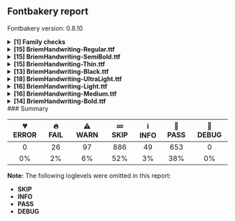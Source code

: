 ## Fontbakery report

Fontbakery version: 0.8.10

<details><summary><b>[1] Family checks</b></summary><div><details><summary>🔥 <b>FAIL:</b> Each font in a family must have the same set of vertical metrics values. (<a href="https://font-bakery.readthedocs.io/en/stable/fontbakery/profiles/universal.html#com.google.fonts/check/family/vertical_metrics">com.google.fonts/check/family/vertical_metrics</a>)</summary><div>


* 🔥 **FAIL** sTypoLineGap is not the same across the family:
Briem Handwriting Regular: 53
Briem Handwriting SemiBold: 29
Briem Handwriting Thin: 75
Briem Handwriting Black: 0
Briem Handwriting UltraLight: 69
Briem Handwriting Light: 63
Briem Handwriting Medium: 44
Briem Handwriting Bold: 14 [code: sTypoLineGap-mismatch]
</div></details><br></div></details><details><summary><b>[15] BriemHandwriting-Regular.ttf</b></summary><div><details><summary>🔥 <b>FAIL:</b> Check font follows the Google Fonts vertical metric schema (<a href="https://font-bakery.readthedocs.io/en/stable/fontbakery/profiles/googlefonts.html#com.google.fonts/check/vertical_metrics">com.google.fonts/check/vertical_metrics</a>)</summary><div>


* 🔥 **FAIL** OS/2.sTypoLineGap is "53" it should be 0 [code: bad-OS/2.sTypoLineGap]
* 🔥 **FAIL** The sum of hhea.ascender+abs(hhea.descender)+hhea.lineGap is 1000 when it should be at least 1200 [code: bad-hhea-range]
</div></details><details><summary>🔥 <b>FAIL:</b> Checking OS/2 Metrics match hhea Metrics. (<a href="https://font-bakery.readthedocs.io/en/stable/fontbakery/profiles/universal.html#com.google.fonts/check/os2_metrics_match_hhea">com.google.fonts/check/os2_metrics_match_hhea</a>)</summary><div>


* 🔥 **FAIL** OS/2 sTypoLineGap (53) and hhea lineGap (0) must be equal. [code: lineGap]
</div></details><details><summary>🔥 <b>FAIL:</b> Space and non-breaking space have the same width? (<a href="https://font-bakery.readthedocs.io/en/stable/fontbakery/profiles/universal.html#com.google.fonts/check/whitespace_widths">com.google.fonts/check/whitespace_widths</a>)</summary><div>


* 🔥 **FAIL** Space and non-breaking space have differing width: The space glyph named space is 275 font units wide, non-breaking space named (uni00A0) is 0 font units wide, and both should be positive and the same. GlyphsApp has "Sidebearing arithmetic" (https://glyphsapp.com/tutorials/spacing) which allows you to set the non-breaking space width to always equal the space width. [code: different-widths]
</div></details><details><summary>⚠ <b>WARN:</b> Checking OS/2 achVendID. (<a href="https://font-bakery.readthedocs.io/en/stable/fontbakery/profiles/googlefonts.html#com.google.fonts/check/vendor_id">com.google.fonts/check/vendor_id</a>)</summary><div>


* ⚠ **WARN** OS/2 VendorID value 'NONE' is not yet recognized. If you registered it recently, then it's safe to ignore this warning message. Otherwise, you should set it to your own unique 4 character code, and register it with Microsoft at https://www.microsoft.com/typography/links/vendorlist.aspx
 [code: unknown]
</div></details><details><summary>⚠ <b>WARN:</b> Are there caret positions declared for every ligature? (<a href="https://font-bakery.readthedocs.io/en/stable/fontbakery/profiles/googlefonts.html#com.google.fonts/check/ligature_carets">com.google.fonts/check/ligature_carets</a>)</summary><div>


* ⚠ **WARN** This font lacks caret position values for ligature glyphs on its GDEF table. [code: lacks-caret-pos]
</div></details><details><summary>⚠ <b>WARN:</b> Ensure fonts have ScriptLangTags declared on the 'meta' table. (<a href="https://font-bakery.readthedocs.io/en/stable/fontbakery/profiles/googlefonts.html#com.google.fonts/check/meta/script_lang_tags">com.google.fonts/check/meta/script_lang_tags</a>)</summary><div>


* ⚠ **WARN** This font file does not have a 'meta' table. [code: lacks-meta-table]
</div></details><details><summary>⚠ <b>WARN:</b> Font contains '.notdef' as its first glyph? (<a href="https://font-bakery.readthedocs.io/en/stable/fontbakery/profiles/universal.html#com.google.fonts/check/mandatory_glyphs">com.google.fonts/check/mandatory_glyphs</a>)</summary><div>


* ⚠ **WARN** Glyph '.notdef' should contain a drawing, but it is empty. [code: empty]
</div></details><details><summary>⚠ <b>WARN:</b> Check font contains no unreachable glyphs (<a href="https://font-bakery.readthedocs.io/en/stable/fontbakery/profiles/universal.html#com.google.fonts/check/unreachable_glyphs">com.google.fonts/check/unreachable_glyphs</a>)</summary><div>


* ⚠ **WARN** The following glyphs could not be reached by codepoint or substitution rules:

	- IJ_acutecomb

	- ibar 

	- And uni0328.alt
 [code: unreachable-glyphs]
</div></details><details><summary>⚠ <b>WARN:</b> Check if each glyph has the recommended amount of contours. (<a href="https://font-bakery.readthedocs.io/en/stable/fontbakery/profiles/universal.html#com.google.fonts/check/contour_count">com.google.fonts/check/contour_count</a>)</summary><div>


* ⚠ **WARN** This font has a 'Soft Hyphen' character (codepoint 0x00AD) which is supposed to be zero-width and invisible, and is used to mark a hyphenation possibility within a word in the absence of or overriding dictionary hyphenation. It is mostly an obsolete mechanism now, and the character is only included in fonts for legacy codepage coverage. [code: softhyphen]
* ⚠ **WARN** This check inspects the glyph outlines and detects the total number of contours in each of them. The expected values are infered from the typical ammounts of contours observed in a large collection of reference font families. The divergences listed below may simply indicate a significantly different design on some of your glyphs. On the other hand, some of these may flag actual bugs in the font such as glyphs mapped to an incorrect codepoint. Please consider reviewing the design and codepoint assignment of these to make sure they are correct.

The following glyphs do not have the recommended number of contours:

	- Glyph name: uni00AD	Contours detected: 1	Expected: 0

	- Glyph name: onehalf	Contours detected: 2	Expected: 3

	- Glyph name: dcroat	Contours detected: 3	Expected: 2

	- Glyph name: hbar	Contours detected: 2	Expected: 1

	- Glyph name: Uogonek	Contours detected: 2	Expected: 1

	- Glyph name: uogonek	Contours detected: 2	Expected: 1

	- Glyph name: uni0180	Contours detected: 3	Expected: 2

	- Glyph name: ohorn	Contours detected: 3	Expected: 2

	- Glyph name: Uhorn	Contours detected: 2	Expected: 1

	- Glyph name: uhorn	Contours detected: 2	Expected: 1 

	- And 80 more.

Use -F or --full-lists to disable shortening of long lists.
 [code: contour-count]
</div></details><details><summary>⚠ <b>WARN:</b> Ensure dotted circle glyph is present and can attach marks. (<a href="https://font-bakery.readthedocs.io/en/stable/fontbakery/profiles/universal.html#com.google.fonts/check/dotted_circle">com.google.fonts/check/dotted_circle</a>)</summary><div>


* ⚠ **WARN** No dotted circle glyph present [code: missing-dotted-circle]
</div></details><details><summary>⚠ <b>WARN:</b> Checking Vertical Metric Linegaps. (<a href="https://font-bakery.readthedocs.io/en/stable/fontbakery/profiles/hhea.html#com.google.fonts/check/linegaps">com.google.fonts/check/linegaps</a>)</summary><div>


* ⚠ **WARN** OS/2 sTypoLineGap is not equal to 0. [code: OS/2]
</div></details><details><summary>⚠ <b>WARN:</b> Does GPOS table have kerning information? This check skips monospaced fonts as defined by post.isFixedPitch value (<a href="https://font-bakery.readthedocs.io/en/stable/fontbakery/profiles/gpos.html#com.google.fonts/check/gpos_kerning_info">com.google.fonts/check/gpos_kerning_info</a>)</summary><div>


* ⚠ **WARN** GPOS table lacks kerning information. [code: lacks-kern-info]
</div></details><details><summary>⚠ <b>WARN:</b> Do any segments have colinear vectors? (<a href="https://font-bakery.readthedocs.io/en/stable/fontbakery/profiles/<Section: Outline Correctness Checks>.html#com.google.fonts/check/outline_colinear_vectors">com.google.fonts/check/outline_colinear_vectors</a>)</summary><div>


* ⚠ **WARN** The following glyphs have colinear vectors:

	* uni0283 (U+0283): L<<124.0,71.0>--<119.0,499.0>> -> L<<119.0,499.0>--<119.0,513.0>>

	* uni0283 (U+0283): L<<232.0,561.0>--<230.0,499.0>> -> L<<230.0,499.0>--<227.0,-1.0>>

	* uni0324 (U+0324): L<<200.0,-120.0>--<200.0,-126.0>> -> L<<200.0,-126.0>--<200.0,-131.0>>

	* uni0324 (U+0324): L<<204.0,-145.0>--<205.0,-147.0>> -> L<<205.0,-147.0>--<206.0,-149.0>>

	* uni0324 (U+0324): L<<216.0,-83.0>--<214.0,-85.0>> -> L<<214.0,-85.0>--<212.0,-87.0>>

	* uni0324 (U+0324): L<<218.0,-81.0>--<216.0,-83.0>> -> L<<216.0,-83.0>--<214.0,-85.0>>

	* uni0324 (U+0324): L<<219.0,-80.0>--<218.0,-81.0>> -> L<<218.0,-81.0>--<216.0,-83.0>>

	* uni0324 (U+0324): L<<221.0,-78.0>--<219.0,-80.0>> -> L<<219.0,-80.0>--<218.0,-81.0>>

	* uni0324 (U+0324): L<<223.0,-76.0>--<221.0,-78.0>> -> L<<221.0,-78.0>--<219.0,-80.0>>

	* uni0324 (U+0324): L<<227.0,-74.0>--<225.0,-75.0>> -> L<<225.0,-75.0>--<223.0,-76.0>> 

	* And 58 more.

Use -F or --full-lists to disable shortening of long lists. [code: found-colinear-vectors]
</div></details><details><summary>⚠ <b>WARN:</b> Do outlines contain any jaggy segments? (<a href="https://font-bakery.readthedocs.io/en/stable/fontbakery/profiles/<Section: Outline Correctness Checks>.html#com.google.fonts/check/outline_jaggy_segments">com.google.fonts/check/outline_jaggy_segments</a>)</summary><div>


* ⚠ **WARN** The following glyphs have jaggy segments:

	* m (U+006D): B<<200.0,217.0>-<198.0,188.0>-<197.0,180.0>>/B<<197.0,180.0>-<211.0,217.0>-<237.5,262.5>> = 13.600542516658704

	* n (U+006E): B<<198.0,217.0>-<196.0,188.0>-<195.0,180.0>>/B<<195.0,180.0>-<209.0,217.0>-<235.5,262.5>> = 13.600542516658704

	* nacute (U+0144): B<<198.0,217.0>-<196.0,188.0>-<195.0,180.0>>/B<<195.0,180.0>-<209.0,217.0>-<235.5,262.5>> = 13.600542516658704

	* ncaron (U+0148): B<<198.0,217.0>-<196.0,188.0>-<195.0,180.0>>/B<<195.0,180.0>-<209.0,217.0>-<235.5,262.5>> = 13.600542516658704

	* ntilde (U+00F1): B<<198.0,217.0>-<196.0,188.0>-<195.0,180.0>>/B<<195.0,180.0>-<209.0,217.0>-<235.5,262.5>> = 13.600542516658704

	* r (U+0072): B<<207.5,302.0>-<205.0,273.0>-<204.0,263.0>>/B<<204.0,263.0>-<235.0,356.0>-<268.0,414.0>> = 12.724355685422335

	* racute (U+0155): B<<207.5,302.0>-<205.0,273.0>-<204.0,263.0>>/B<<204.0,263.0>-<235.0,356.0>-<268.0,414.0>> = 12.724355685422335

	* rcaron (U+0159): B<<207.5,302.0>-<205.0,273.0>-<204.0,263.0>>/B<<204.0,263.0>-<235.0,356.0>-<268.0,414.0>> = 12.724355685422335

	* uni0146 (U+0146): B<<198.0,217.0>-<196.0,188.0>-<195.0,180.0>>/B<<195.0,180.0>-<209.0,217.0>-<235.5,262.5>> = 13.600542516658704

	* uni0157 (U+0157): B<<207.5,302.0>-<205.0,273.0>-<204.0,263.0>>/B<<204.0,263.0>-<235.0,356.0>-<268.0,414.0>> = 12.724355685422335 

	* And 16 more.

Use -F or --full-lists to disable shortening of long lists. [code: found-jaggy-segments]
</div></details><details><summary>⚠ <b>WARN:</b> Do outlines contain any semi-vertical or semi-horizontal lines? (<a href="https://font-bakery.readthedocs.io/en/stable/fontbakery/profiles/<Section: Outline Correctness Checks>.html#com.google.fonts/check/outline_semi_vertical">com.google.fonts/check/outline_semi_vertical</a>)</summary><div>


* ⚠ **WARN** The following glyphs have semi-vertical/semi-horizontal lines:

	* f (U+0066): L<<230.0,442.0>--<227.0,-1.0>>

	* germandbls (U+00DF): L<<197.0,549.0>--<194.0,0.0>>

	* uni0283 (U+0283): L<<230.0,499.0>--<227.0,-1.0>> 

	* And uni1E1F (U+1E1F): L<<230.0,442.0>--<227.0,-1.0>> [code: found-semi-vertical]
</div></details><br></div></details><details><summary><b>[15] BriemHandwriting-SemiBold.ttf</b></summary><div><details><summary>🔥 <b>FAIL:</b> Check font follows the Google Fonts vertical metric schema (<a href="https://font-bakery.readthedocs.io/en/stable/fontbakery/profiles/googlefonts.html#com.google.fonts/check/vertical_metrics">com.google.fonts/check/vertical_metrics</a>)</summary><div>


* 🔥 **FAIL** OS/2.sTypoLineGap is "29" it should be 0 [code: bad-OS/2.sTypoLineGap]
* 🔥 **FAIL** The sum of hhea.ascender+abs(hhea.descender)+hhea.lineGap is 1000 when it should be at least 1200 [code: bad-hhea-range]
</div></details><details><summary>🔥 <b>FAIL:</b> Checking OS/2 Metrics match hhea Metrics. (<a href="https://font-bakery.readthedocs.io/en/stable/fontbakery/profiles/universal.html#com.google.fonts/check/os2_metrics_match_hhea">com.google.fonts/check/os2_metrics_match_hhea</a>)</summary><div>


* 🔥 **FAIL** OS/2 sTypoLineGap (29) and hhea lineGap (0) must be equal. [code: lineGap]
</div></details><details><summary>🔥 <b>FAIL:</b> Space and non-breaking space have the same width? (<a href="https://font-bakery.readthedocs.io/en/stable/fontbakery/profiles/universal.html#com.google.fonts/check/whitespace_widths">com.google.fonts/check/whitespace_widths</a>)</summary><div>


* 🔥 **FAIL** Space and non-breaking space have differing width: The space glyph named space is 275 font units wide, non-breaking space named (uni00A0) is 0 font units wide, and both should be positive and the same. GlyphsApp has "Sidebearing arithmetic" (https://glyphsapp.com/tutorials/spacing) which allows you to set the non-breaking space width to always equal the space width. [code: different-widths]
</div></details><details><summary>⚠ <b>WARN:</b> Checking OS/2 achVendID. (<a href="https://font-bakery.readthedocs.io/en/stable/fontbakery/profiles/googlefonts.html#com.google.fonts/check/vendor_id">com.google.fonts/check/vendor_id</a>)</summary><div>


* ⚠ **WARN** OS/2 VendorID value 'NONE' is not yet recognized. If you registered it recently, then it's safe to ignore this warning message. Otherwise, you should set it to your own unique 4 character code, and register it with Microsoft at https://www.microsoft.com/typography/links/vendorlist.aspx
 [code: unknown]
</div></details><details><summary>⚠ <b>WARN:</b> Are there caret positions declared for every ligature? (<a href="https://font-bakery.readthedocs.io/en/stable/fontbakery/profiles/googlefonts.html#com.google.fonts/check/ligature_carets">com.google.fonts/check/ligature_carets</a>)</summary><div>


* ⚠ **WARN** This font lacks caret position values for ligature glyphs on its GDEF table. [code: lacks-caret-pos]
</div></details><details><summary>⚠ <b>WARN:</b> Combined length of family and style must not exceed 27 characters. (<a href="https://font-bakery.readthedocs.io/en/stable/fontbakery/profiles/googlefonts.html#com.google.fonts/check/name/family_and_style_max_length">com.google.fonts/check/name/family_and_style_max_length</a>)</summary><div>


* ⚠ **WARN** The combined length of family and style exceeds 27 chars in the following 'WINDOWS' entries:
 FONT_FAMILY_NAME = 'Briem Handwriting SemiBold' / SUBFAMILY_NAME = 'Regular'

Please take a look at the conversation at https://github.com/googlefonts/fontbakery/issues/2179 in order to understand the reasoning behind these name table records max-length criteria. [code: too-long]
</div></details><details><summary>⚠ <b>WARN:</b> Ensure fonts have ScriptLangTags declared on the 'meta' table. (<a href="https://font-bakery.readthedocs.io/en/stable/fontbakery/profiles/googlefonts.html#com.google.fonts/check/meta/script_lang_tags">com.google.fonts/check/meta/script_lang_tags</a>)</summary><div>


* ⚠ **WARN** This font file does not have a 'meta' table. [code: lacks-meta-table]
</div></details><details><summary>⚠ <b>WARN:</b> Font contains '.notdef' as its first glyph? (<a href="https://font-bakery.readthedocs.io/en/stable/fontbakery/profiles/universal.html#com.google.fonts/check/mandatory_glyphs">com.google.fonts/check/mandatory_glyphs</a>)</summary><div>


* ⚠ **WARN** Glyph '.notdef' should contain a drawing, but it is empty. [code: empty]
</div></details><details><summary>⚠ <b>WARN:</b> Check font contains no unreachable glyphs (<a href="https://font-bakery.readthedocs.io/en/stable/fontbakery/profiles/universal.html#com.google.fonts/check/unreachable_glyphs">com.google.fonts/check/unreachable_glyphs</a>)</summary><div>


* ⚠ **WARN** The following glyphs could not be reached by codepoint or substitution rules:

	- IJ_acutecomb

	- ibar 

	- And uni0328.alt
 [code: unreachable-glyphs]
</div></details><details><summary>⚠ <b>WARN:</b> Check if each glyph has the recommended amount of contours. (<a href="https://font-bakery.readthedocs.io/en/stable/fontbakery/profiles/universal.html#com.google.fonts/check/contour_count">com.google.fonts/check/contour_count</a>)</summary><div>


* ⚠ **WARN** This font has a 'Soft Hyphen' character (codepoint 0x00AD) which is supposed to be zero-width and invisible, and is used to mark a hyphenation possibility within a word in the absence of or overriding dictionary hyphenation. It is mostly an obsolete mechanism now, and the character is only included in fonts for legacy codepage coverage. [code: softhyphen]
* ⚠ **WARN** This check inspects the glyph outlines and detects the total number of contours in each of them. The expected values are infered from the typical ammounts of contours observed in a large collection of reference font families. The divergences listed below may simply indicate a significantly different design on some of your glyphs. On the other hand, some of these may flag actual bugs in the font such as glyphs mapped to an incorrect codepoint. Please consider reviewing the design and codepoint assignment of these to make sure they are correct.

The following glyphs do not have the recommended number of contours:

	- Glyph name: uni00AD	Contours detected: 1	Expected: 0

	- Glyph name: onehalf	Contours detected: 2	Expected: 3

	- Glyph name: dcroat	Contours detected: 3	Expected: 2

	- Glyph name: hbar	Contours detected: 2	Expected: 1

	- Glyph name: Uogonek	Contours detected: 2	Expected: 1

	- Glyph name: uogonek	Contours detected: 2	Expected: 1

	- Glyph name: uni0180	Contours detected: 3	Expected: 2

	- Glyph name: ohorn	Contours detected: 3	Expected: 2

	- Glyph name: Uhorn	Contours detected: 2	Expected: 1

	- Glyph name: uhorn	Contours detected: 2	Expected: 1 

	- And 78 more.

Use -F or --full-lists to disable shortening of long lists.
 [code: contour-count]
</div></details><details><summary>⚠ <b>WARN:</b> Ensure dotted circle glyph is present and can attach marks. (<a href="https://font-bakery.readthedocs.io/en/stable/fontbakery/profiles/universal.html#com.google.fonts/check/dotted_circle">com.google.fonts/check/dotted_circle</a>)</summary><div>


* ⚠ **WARN** No dotted circle glyph present [code: missing-dotted-circle]
</div></details><details><summary>⚠ <b>WARN:</b> Checking Vertical Metric Linegaps. (<a href="https://font-bakery.readthedocs.io/en/stable/fontbakery/profiles/hhea.html#com.google.fonts/check/linegaps">com.google.fonts/check/linegaps</a>)</summary><div>


* ⚠ **WARN** OS/2 sTypoLineGap is not equal to 0. [code: OS/2]
</div></details><details><summary>⚠ <b>WARN:</b> Does GPOS table have kerning information? This check skips monospaced fonts as defined by post.isFixedPitch value (<a href="https://font-bakery.readthedocs.io/en/stable/fontbakery/profiles/gpos.html#com.google.fonts/check/gpos_kerning_info">com.google.fonts/check/gpos_kerning_info</a>)</summary><div>


* ⚠ **WARN** GPOS table lacks kerning information. [code: lacks-kern-info]
</div></details><details><summary>⚠ <b>WARN:</b> Do any segments have colinear vectors? (<a href="https://font-bakery.readthedocs.io/en/stable/fontbakery/profiles/<Section: Outline Correctness Checks>.html#com.google.fonts/check/outline_colinear_vectors">com.google.fonts/check/outline_colinear_vectors</a>)</summary><div>


* ⚠ **WARN** The following glyphs have colinear vectors:

	* Z (U+005A): L<<166.0,336.0>--<180.0,336.0>> -> L<<180.0,336.0>--<180.0,336.0>>

	* Z (U+005A): L<<180.0,336.0>--<180.0,336.0>> -> L<<180.0,336.0>--<182.0,336.0>>

	* Zacute (U+0179): L<<166.0,336.0>--<180.0,336.0>> -> L<<180.0,336.0>--<180.0,336.0>>

	* Zacute (U+0179): L<<180.0,336.0>--<180.0,336.0>> -> L<<180.0,336.0>--<182.0,336.0>>

	* Zcaron (U+017D): L<<166.0,336.0>--<180.0,336.0>> -> L<<180.0,336.0>--<180.0,336.0>>

	* Zcaron (U+017D): L<<180.0,336.0>--<180.0,336.0>> -> L<<180.0,336.0>--<182.0,336.0>>

	* Zdotaccent (U+017B): L<<166.0,336.0>--<180.0,336.0>> -> L<<180.0,336.0>--<180.0,336.0>>

	* Zdotaccent (U+017B): L<<180.0,336.0>--<180.0,336.0>> -> L<<180.0,336.0>--<182.0,336.0>>

	* uni01C4 (U+01C4): L<<934.0,336.0>--<948.0,336.0>> -> L<<948.0,336.0>--<948.0,336.0>>

	* uni01C4 (U+01C4): L<<948.0,336.0>--<948.0,336.0>> -> L<<948.0,336.0>--<950.0,336.0>> 

	* And 76 more.

Use -F or --full-lists to disable shortening of long lists. [code: found-colinear-vectors]
</div></details><details><summary>⚠ <b>WARN:</b> Do outlines contain any jaggy segments? (<a href="https://font-bakery.readthedocs.io/en/stable/fontbakery/profiles/<Section: Outline Correctness Checks>.html#com.google.fonts/check/outline_jaggy_segments">com.google.fonts/check/outline_jaggy_segments</a>)</summary><div>


* ⚠ **WARN** The following glyphs have jaggy segments:

	* m (U+006D): B<<234.0,273.0>-<231.0,239.0>-<230.0,223.0>>/B<<230.0,223.0>-<238.0,252.0>-<260.5,291.0>> = 11.845826943741303

	* m (U+006D): B<<569.5,265.0>-<567.0,237.0>-<565.0,224.0>>/B<<565.0,224.0>-<574.0,253.0>-<596.5,291.5>> = 8.49529713638477

	* n (U+006E): B<<233.0,273.0>-<230.0,239.0>-<229.0,223.0>>/B<<229.0,223.0>-<237.0,252.0>-<259.5,291.0>> = 11.845826943741303

	* nacute (U+0144): B<<233.0,273.0>-<230.0,239.0>-<229.0,223.0>>/B<<229.0,223.0>-<237.0,252.0>-<259.5,291.0>> = 11.845826943741303

	* ncaron (U+0148): B<<233.0,273.0>-<230.0,239.0>-<229.0,223.0>>/B<<229.0,223.0>-<237.0,252.0>-<259.5,291.0>> = 11.845826943741303

	* ntilde (U+00F1): B<<233.0,273.0>-<230.0,239.0>-<229.0,223.0>>/B<<229.0,223.0>-<237.0,252.0>-<259.5,291.0>> = 11.845826943741303

	* p (U+0070): B<<234.0,292.5>-<231.0,258.0>-<228.0,233.0>>/B<<228.0,233.0>-<237.0,262.0>-<259.0,299.5>> = 10.398685986309037

	* r (U+0072): B<<241.5,320.0>-<239.0,294.0>-<238.0,278.0>>/B<<238.0,278.0>-<278.0,402.0>-<324.5,463.0>> = 14.302362220843962

	* racute (U+0155): B<<241.5,320.0>-<239.0,294.0>-<238.0,278.0>>/B<<238.0,278.0>-<278.0,402.0>-<324.5,463.0>> = 14.302362220843962

	* rcaron (U+0159): B<<241.5,320.0>-<239.0,294.0>-<238.0,278.0>>/B<<238.0,278.0>-<278.0,402.0>-<324.5,463.0>> = 14.302362220843962 

	* And 24 more.

Use -F or --full-lists to disable shortening of long lists. [code: found-jaggy-segments]
</div></details><br></div></details><details><summary><b>[15] BriemHandwriting-Thin.ttf</b></summary><div><details><summary>🔥 <b>FAIL:</b> Check font follows the Google Fonts vertical metric schema (<a href="https://font-bakery.readthedocs.io/en/stable/fontbakery/profiles/googlefonts.html#com.google.fonts/check/vertical_metrics">com.google.fonts/check/vertical_metrics</a>)</summary><div>


* 🔥 **FAIL** OS/2.sTypoLineGap is "75" it should be 0 [code: bad-OS/2.sTypoLineGap]
* 🔥 **FAIL** The sum of hhea.ascender+abs(hhea.descender)+hhea.lineGap is 1000 when it should be at least 1200 [code: bad-hhea-range]
</div></details><details><summary>🔥 <b>FAIL:</b> Checking OS/2 Metrics match hhea Metrics. (<a href="https://font-bakery.readthedocs.io/en/stable/fontbakery/profiles/universal.html#com.google.fonts/check/os2_metrics_match_hhea">com.google.fonts/check/os2_metrics_match_hhea</a>)</summary><div>


* 🔥 **FAIL** OS/2 sTypoLineGap (75) and hhea lineGap (0) must be equal. [code: lineGap]
</div></details><details><summary>🔥 <b>FAIL:</b> Space and non-breaking space have the same width? (<a href="https://font-bakery.readthedocs.io/en/stable/fontbakery/profiles/universal.html#com.google.fonts/check/whitespace_widths">com.google.fonts/check/whitespace_widths</a>)</summary><div>


* 🔥 **FAIL** Space and non-breaking space have differing width: The space glyph named space is 275 font units wide, non-breaking space named (uni00A0) is 0 font units wide, and both should be positive and the same. GlyphsApp has "Sidebearing arithmetic" (https://glyphsapp.com/tutorials/spacing) which allows you to set the non-breaking space width to always equal the space width. [code: different-widths]
</div></details><details><summary>⚠ <b>WARN:</b> Checking OS/2 achVendID. (<a href="https://font-bakery.readthedocs.io/en/stable/fontbakery/profiles/googlefonts.html#com.google.fonts/check/vendor_id">com.google.fonts/check/vendor_id</a>)</summary><div>


* ⚠ **WARN** OS/2 VendorID value 'NONE' is not yet recognized. If you registered it recently, then it's safe to ignore this warning message. Otherwise, you should set it to your own unique 4 character code, and register it with Microsoft at https://www.microsoft.com/typography/links/vendorlist.aspx
 [code: unknown]
</div></details><details><summary>⚠ <b>WARN:</b> Are there caret positions declared for every ligature? (<a href="https://font-bakery.readthedocs.io/en/stable/fontbakery/profiles/googlefonts.html#com.google.fonts/check/ligature_carets">com.google.fonts/check/ligature_carets</a>)</summary><div>


* ⚠ **WARN** This font lacks caret position values for ligature glyphs on its GDEF table. [code: lacks-caret-pos]
</div></details><details><summary>⚠ <b>WARN:</b> Combined length of family and style must not exceed 27 characters. (<a href="https://font-bakery.readthedocs.io/en/stable/fontbakery/profiles/googlefonts.html#com.google.fonts/check/name/family_and_style_max_length">com.google.fonts/check/name/family_and_style_max_length</a>)</summary><div>


* ⚠ **WARN** The combined length of family and style exceeds 27 chars in the following 'WINDOWS' entries:
 FONT_FAMILY_NAME = 'Briem Handwriting Thin' / SUBFAMILY_NAME = 'Regular'

Please take a look at the conversation at https://github.com/googlefonts/fontbakery/issues/2179 in order to understand the reasoning behind these name table records max-length criteria. [code: too-long]
</div></details><details><summary>⚠ <b>WARN:</b> Ensure fonts have ScriptLangTags declared on the 'meta' table. (<a href="https://font-bakery.readthedocs.io/en/stable/fontbakery/profiles/googlefonts.html#com.google.fonts/check/meta/script_lang_tags">com.google.fonts/check/meta/script_lang_tags</a>)</summary><div>


* ⚠ **WARN** This font file does not have a 'meta' table. [code: lacks-meta-table]
</div></details><details><summary>⚠ <b>WARN:</b> Font contains '.notdef' as its first glyph? (<a href="https://font-bakery.readthedocs.io/en/stable/fontbakery/profiles/universal.html#com.google.fonts/check/mandatory_glyphs">com.google.fonts/check/mandatory_glyphs</a>)</summary><div>


* ⚠ **WARN** Glyph '.notdef' should contain a drawing, but it is empty. [code: empty]
</div></details><details><summary>⚠ <b>WARN:</b> Check font contains no unreachable glyphs (<a href="https://font-bakery.readthedocs.io/en/stable/fontbakery/profiles/universal.html#com.google.fonts/check/unreachable_glyphs">com.google.fonts/check/unreachable_glyphs</a>)</summary><div>


* ⚠ **WARN** The following glyphs could not be reached by codepoint or substitution rules:

	- IJ_acutecomb

	- ibar 

	- And uni0328.alt
 [code: unreachable-glyphs]
</div></details><details><summary>⚠ <b>WARN:</b> Check if each glyph has the recommended amount of contours. (<a href="https://font-bakery.readthedocs.io/en/stable/fontbakery/profiles/universal.html#com.google.fonts/check/contour_count">com.google.fonts/check/contour_count</a>)</summary><div>


* ⚠ **WARN** This font has a 'Soft Hyphen' character (codepoint 0x00AD) which is supposed to be zero-width and invisible, and is used to mark a hyphenation possibility within a word in the absence of or overriding dictionary hyphenation. It is mostly an obsolete mechanism now, and the character is only included in fonts for legacy codepage coverage. [code: softhyphen]
* ⚠ **WARN** This check inspects the glyph outlines and detects the total number of contours in each of them. The expected values are infered from the typical ammounts of contours observed in a large collection of reference font families. The divergences listed below may simply indicate a significantly different design on some of your glyphs. On the other hand, some of these may flag actual bugs in the font such as glyphs mapped to an incorrect codepoint. Please consider reviewing the design and codepoint assignment of these to make sure they are correct.

The following glyphs do not have the recommended number of contours:

	- Glyph name: uni00AD	Contours detected: 1	Expected: 0

	- Glyph name: onehalf	Contours detected: 2	Expected: 3

	- Glyph name: dcroat	Contours detected: 3	Expected: 2

	- Glyph name: hbar	Contours detected: 2	Expected: 1

	- Glyph name: Uogonek	Contours detected: 2	Expected: 1

	- Glyph name: uogonek	Contours detected: 2	Expected: 1

	- Glyph name: uni0180	Contours detected: 3	Expected: 2

	- Glyph name: ohorn	Contours detected: 3	Expected: 2

	- Glyph name: Uhorn	Contours detected: 2	Expected: 1

	- Glyph name: uhorn	Contours detected: 2	Expected: 1 

	- And 80 more.

Use -F or --full-lists to disable shortening of long lists.
 [code: contour-count]
</div></details><details><summary>⚠ <b>WARN:</b> Ensure dotted circle glyph is present and can attach marks. (<a href="https://font-bakery.readthedocs.io/en/stable/fontbakery/profiles/universal.html#com.google.fonts/check/dotted_circle">com.google.fonts/check/dotted_circle</a>)</summary><div>


* ⚠ **WARN** No dotted circle glyph present [code: missing-dotted-circle]
</div></details><details><summary>⚠ <b>WARN:</b> Checking Vertical Metric Linegaps. (<a href="https://font-bakery.readthedocs.io/en/stable/fontbakery/profiles/hhea.html#com.google.fonts/check/linegaps">com.google.fonts/check/linegaps</a>)</summary><div>


* ⚠ **WARN** OS/2 sTypoLineGap is not equal to 0. [code: OS/2]
</div></details><details><summary>⚠ <b>WARN:</b> Does GPOS table have kerning information? This check skips monospaced fonts as defined by post.isFixedPitch value (<a href="https://font-bakery.readthedocs.io/en/stable/fontbakery/profiles/gpos.html#com.google.fonts/check/gpos_kerning_info">com.google.fonts/check/gpos_kerning_info</a>)</summary><div>


* ⚠ **WARN** GPOS table lacks kerning information. [code: lacks-kern-info]
</div></details><details><summary>⚠ <b>WARN:</b> Do any segments have colinear vectors? (<a href="https://font-bakery.readthedocs.io/en/stable/fontbakery/profiles/<Section: Outline Correctness Checks>.html#com.google.fonts/check/outline_colinear_vectors">com.google.fonts/check/outline_colinear_vectors</a>)</summary><div>


* ⚠ **WARN** The following glyphs have colinear vectors:

	* uni0283 (U+0283): L<<140.0,40.0>--<135.0,499.0>> -> L<<135.0,499.0>--<135.0,504.0>>

	* uni0283 (U+0283): L<<202.0,571.0>--<199.0,499.0>> -> L<<199.0,499.0>--<199.0,-28.0>>

	* uni0324 (U+0324): L<<200.0,-120.0>--<200.0,-126.0>> -> L<<200.0,-126.0>--<200.0,-131.0>>

	* uni0324 (U+0324): L<<204.0,-145.0>--<205.0,-147.0>> -> L<<205.0,-147.0>--<206.0,-149.0>>

	* uni0324 (U+0324): L<<216.0,-83.0>--<214.0,-85.0>> -> L<<214.0,-85.0>--<212.0,-87.0>>

	* uni0324 (U+0324): L<<218.0,-81.0>--<216.0,-83.0>> -> L<<216.0,-83.0>--<214.0,-85.0>>

	* uni0324 (U+0324): L<<219.0,-80.0>--<218.0,-81.0>> -> L<<218.0,-81.0>--<216.0,-83.0>>

	* uni0324 (U+0324): L<<221.0,-78.0>--<219.0,-80.0>> -> L<<219.0,-80.0>--<218.0,-81.0>>

	* uni0324 (U+0324): L<<223.0,-76.0>--<221.0,-78.0>> -> L<<221.0,-78.0>--<219.0,-80.0>>

	* uni0324 (U+0324): L<<227.0,-74.0>--<225.0,-75.0>> -> L<<225.0,-75.0>--<223.0,-76.0>> 

	* And 58 more.

Use -F or --full-lists to disable shortening of long lists. [code: found-colinear-vectors]
</div></details><details><summary>⚠ <b>WARN:</b> Do outlines contain any jaggy segments? (<a href="https://font-bakery.readthedocs.io/en/stable/fontbakery/profiles/<Section: Outline Correctness Checks>.html#com.google.fonts/check/outline_jaggy_segments">com.google.fonts/check/outline_jaggy_segments</a>)</summary><div>


* ⚠ **WARN** The following glyphs have jaggy segments:

	* uni20B2 (U+20B2): L<<357.0,-13.0>--<361.0,-13.0>>/B<<361.0,-13.0>-<267.0,-8.0>-<200.5,34.0>> = 3.044778444193999 [code: found-jaggy-segments]
</div></details><br></div></details><details><summary><b>[13] BriemHandwriting-Black.ttf</b></summary><div><details><summary>🔥 <b>FAIL:</b> Check font follows the Google Fonts vertical metric schema (<a href="https://font-bakery.readthedocs.io/en/stable/fontbakery/profiles/googlefonts.html#com.google.fonts/check/vertical_metrics">com.google.fonts/check/vertical_metrics</a>)</summary><div>


* 🔥 **FAIL** The sum of hhea.ascender+abs(hhea.descender)+hhea.lineGap is 1000 when it should be at least 1200 [code: bad-hhea-range]
</div></details><details><summary>🔥 <b>FAIL:</b> Space and non-breaking space have the same width? (<a href="https://font-bakery.readthedocs.io/en/stable/fontbakery/profiles/universal.html#com.google.fonts/check/whitespace_widths">com.google.fonts/check/whitespace_widths</a>)</summary><div>


* 🔥 **FAIL** Space and non-breaking space have differing width: The space glyph named space is 275 font units wide, non-breaking space named (uni00A0) is 0 font units wide, and both should be positive and the same. GlyphsApp has "Sidebearing arithmetic" (https://glyphsapp.com/tutorials/spacing) which allows you to set the non-breaking space width to always equal the space width. [code: different-widths]
</div></details><details><summary>⚠ <b>WARN:</b> Checking OS/2 achVendID. (<a href="https://font-bakery.readthedocs.io/en/stable/fontbakery/profiles/googlefonts.html#com.google.fonts/check/vendor_id">com.google.fonts/check/vendor_id</a>)</summary><div>


* ⚠ **WARN** OS/2 VendorID value 'NONE' is not yet recognized. If you registered it recently, then it's safe to ignore this warning message. Otherwise, you should set it to your own unique 4 character code, and register it with Microsoft at https://www.microsoft.com/typography/links/vendorlist.aspx
 [code: unknown]
</div></details><details><summary>⚠ <b>WARN:</b> Are there caret positions declared for every ligature? (<a href="https://font-bakery.readthedocs.io/en/stable/fontbakery/profiles/googlefonts.html#com.google.fonts/check/ligature_carets">com.google.fonts/check/ligature_carets</a>)</summary><div>


* ⚠ **WARN** This font lacks caret position values for ligature glyphs on its GDEF table. [code: lacks-caret-pos]
</div></details><details><summary>⚠ <b>WARN:</b> Combined length of family and style must not exceed 27 characters. (<a href="https://font-bakery.readthedocs.io/en/stable/fontbakery/profiles/googlefonts.html#com.google.fonts/check/name/family_and_style_max_length">com.google.fonts/check/name/family_and_style_max_length</a>)</summary><div>


* ⚠ **WARN** The combined length of family and style exceeds 27 chars in the following 'WINDOWS' entries:
 FONT_FAMILY_NAME = 'Briem Handwriting Black' / SUBFAMILY_NAME = 'Regular'

Please take a look at the conversation at https://github.com/googlefonts/fontbakery/issues/2179 in order to understand the reasoning behind these name table records max-length criteria. [code: too-long]
</div></details><details><summary>⚠ <b>WARN:</b> Ensure fonts have ScriptLangTags declared on the 'meta' table. (<a href="https://font-bakery.readthedocs.io/en/stable/fontbakery/profiles/googlefonts.html#com.google.fonts/check/meta/script_lang_tags">com.google.fonts/check/meta/script_lang_tags</a>)</summary><div>


* ⚠ **WARN** This font file does not have a 'meta' table. [code: lacks-meta-table]
</div></details><details><summary>⚠ <b>WARN:</b> Font contains '.notdef' as its first glyph? (<a href="https://font-bakery.readthedocs.io/en/stable/fontbakery/profiles/universal.html#com.google.fonts/check/mandatory_glyphs">com.google.fonts/check/mandatory_glyphs</a>)</summary><div>


* ⚠ **WARN** Glyph '.notdef' should contain a drawing, but it is empty. [code: empty]
</div></details><details><summary>⚠ <b>WARN:</b> Check font contains no unreachable glyphs (<a href="https://font-bakery.readthedocs.io/en/stable/fontbakery/profiles/universal.html#com.google.fonts/check/unreachable_glyphs">com.google.fonts/check/unreachable_glyphs</a>)</summary><div>


* ⚠ **WARN** The following glyphs could not be reached by codepoint or substitution rules:

	- IJ_acutecomb

	- ibar 

	- And uni0328.alt
 [code: unreachable-glyphs]
</div></details><details><summary>⚠ <b>WARN:</b> Check if each glyph has the recommended amount of contours. (<a href="https://font-bakery.readthedocs.io/en/stable/fontbakery/profiles/universal.html#com.google.fonts/check/contour_count">com.google.fonts/check/contour_count</a>)</summary><div>


* ⚠ **WARN** This font has a 'Soft Hyphen' character (codepoint 0x00AD) which is supposed to be zero-width and invisible, and is used to mark a hyphenation possibility within a word in the absence of or overriding dictionary hyphenation. It is mostly an obsolete mechanism now, and the character is only included in fonts for legacy codepage coverage. [code: softhyphen]
* ⚠ **WARN** This check inspects the glyph outlines and detects the total number of contours in each of them. The expected values are infered from the typical ammounts of contours observed in a large collection of reference font families. The divergences listed below may simply indicate a significantly different design on some of your glyphs. On the other hand, some of these may flag actual bugs in the font such as glyphs mapped to an incorrect codepoint. Please consider reviewing the design and codepoint assignment of these to make sure they are correct.

The following glyphs do not have the recommended number of contours:

	- Glyph name: uni00AD	Contours detected: 1	Expected: 0

	- Glyph name: onehalf	Contours detected: 2	Expected: 3

	- Glyph name: dcroat	Contours detected: 3	Expected: 2

	- Glyph name: hbar	Contours detected: 2	Expected: 1

	- Glyph name: Uogonek	Contours detected: 2	Expected: 1

	- Glyph name: uogonek	Contours detected: 2	Expected: 1

	- Glyph name: uni0180	Contours detected: 3	Expected: 2

	- Glyph name: ohorn	Contours detected: 3	Expected: 2

	- Glyph name: Uhorn	Contours detected: 2	Expected: 1

	- Glyph name: uhorn	Contours detected: 2	Expected: 1 

	- And 78 more.

Use -F or --full-lists to disable shortening of long lists.
 [code: contour-count]
</div></details><details><summary>⚠ <b>WARN:</b> Ensure dotted circle glyph is present and can attach marks. (<a href="https://font-bakery.readthedocs.io/en/stable/fontbakery/profiles/universal.html#com.google.fonts/check/dotted_circle">com.google.fonts/check/dotted_circle</a>)</summary><div>


* ⚠ **WARN** No dotted circle glyph present [code: missing-dotted-circle]
</div></details><details><summary>⚠ <b>WARN:</b> Does GPOS table have kerning information? This check skips monospaced fonts as defined by post.isFixedPitch value (<a href="https://font-bakery.readthedocs.io/en/stable/fontbakery/profiles/gpos.html#com.google.fonts/check/gpos_kerning_info">com.google.fonts/check/gpos_kerning_info</a>)</summary><div>


* ⚠ **WARN** GPOS table lacks kerning information. [code: lacks-kern-info]
</div></details><details><summary>⚠ <b>WARN:</b> Do any segments have colinear vectors? (<a href="https://font-bakery.readthedocs.io/en/stable/fontbakery/profiles/<Section: Outline Correctness Checks>.html#com.google.fonts/check/outline_colinear_vectors">com.google.fonts/check/outline_colinear_vectors</a>)</summary><div>


* ⚠ **WARN** The following glyphs have colinear vectors:

	* uni0283 (U+0283): L<<304.0,536.0>--<304.0,499.0>> -> L<<304.0,499.0>--<294.0,65.0>>

	* uni0283 (U+0283): L<<86.0,146.0>--<81.0,499.0>> -> L<<81.0,499.0>--<81.0,534.0>>

	* uni0324 (U+0324): L<<200.0,-120.0>--<200.0,-126.0>> -> L<<200.0,-126.0>--<200.0,-131.0>>

	* uni0324 (U+0324): L<<204.0,-145.0>--<205.0,-147.0>> -> L<<205.0,-147.0>--<206.0,-149.0>>

	* uni0324 (U+0324): L<<216.0,-83.0>--<214.0,-85.0>> -> L<<214.0,-85.0>--<212.0,-87.0>>

	* uni0324 (U+0324): L<<218.0,-81.0>--<216.0,-83.0>> -> L<<216.0,-83.0>--<214.0,-85.0>>

	* uni0324 (U+0324): L<<219.0,-80.0>--<218.0,-81.0>> -> L<<218.0,-81.0>--<216.0,-83.0>>

	* uni0324 (U+0324): L<<221.0,-78.0>--<219.0,-80.0>> -> L<<219.0,-80.0>--<218.0,-81.0>>

	* uni0324 (U+0324): L<<223.0,-76.0>--<221.0,-78.0>> -> L<<221.0,-78.0>--<219.0,-80.0>>

	* uni0324 (U+0324): L<<227.0,-74.0>--<225.0,-75.0>> -> L<<225.0,-75.0>--<223.0,-76.0>> 

	* And 58 more.

Use -F or --full-lists to disable shortening of long lists. [code: found-colinear-vectors]
</div></details><details><summary>⚠ <b>WARN:</b> Do outlines contain any jaggy segments? (<a href="https://font-bakery.readthedocs.io/en/stable/fontbakery/profiles/<Section: Outline Correctness Checks>.html#com.google.fonts/check/outline_jaggy_segments">com.google.fonts/check/outline_jaggy_segments</a>)</summary><div>


* ⚠ **WARN** The following glyphs have jaggy segments:

	* a (U+0061): B<<384.0,191.5>-<385.0,212.0>-<386.0,224.0>>/B<<386.0,224.0>-<381.0,205.0>-<363.0,175.5>> = 9.979921145744504

	* aacute (U+00E1): B<<384.0,191.5>-<385.0,212.0>-<386.0,224.0>>/B<<386.0,224.0>-<381.0,205.0>-<363.0,175.5>> = 9.979921145744504

	* abreve (U+0103): B<<384.0,191.5>-<385.0,212.0>-<386.0,224.0>>/B<<386.0,224.0>-<381.0,205.0>-<363.0,175.5>> = 9.979921145744504

	* adieresis (U+00E4): B<<384.0,191.5>-<385.0,212.0>-<386.0,224.0>>/B<<386.0,224.0>-<381.0,205.0>-<363.0,175.5>> = 9.979921145744504

	* agrave (U+00E0): B<<384.0,191.5>-<385.0,212.0>-<386.0,224.0>>/B<<386.0,224.0>-<381.0,205.0>-<363.0,175.5>> = 9.979921145744504

	* amacron (U+0101): B<<384.0,191.5>-<385.0,212.0>-<386.0,224.0>>/B<<386.0,224.0>-<381.0,205.0>-<363.0,175.5>> = 9.979921145744504

	* aring (U+00E5): B<<384.0,191.5>-<385.0,212.0>-<386.0,224.0>>/B<<386.0,224.0>-<381.0,205.0>-<363.0,175.5>> = 9.979921145744504

	* aringacute (U+01FB): B<<384.0,191.5>-<385.0,212.0>-<386.0,224.0>>/B<<386.0,224.0>-<381.0,205.0>-<363.0,175.5>> = 9.979921145744504

	* atilde (U+00E3): B<<384.0,191.5>-<385.0,212.0>-<386.0,224.0>>/B<<386.0,224.0>-<381.0,205.0>-<363.0,175.5>> = 9.979921145744504

	* b (U+0062): B<<283.0,315.0>-<281.0,284.0>-<281.0,275.0>>/B<<281.0,275.0>-<283.0,295.0>-<300.5,325.5>> = 5.710593137499633 

	* And 136 more.

Use -F or --full-lists to disable shortening of long lists. [code: found-jaggy-segments]
</div></details><br></div></details><details><summary><b>[18] BriemHandwriting-UltraLight.ttf</b></summary><div><details><summary>🔥 <b>FAIL:</b> Checking OS/2 usWeightClass. (<a href="https://font-bakery.readthedocs.io/en/stable/fontbakery/profiles/googlefonts.html#com.google.fonts/check/usweightclass">com.google.fonts/check/usweightclass</a>)</summary><div>


* 🔥 **FAIL** OS/2 usWeightClass is '200' when it should be '300'. [code: bad-value]
</div></details><details><summary>🔥 <b>FAIL:</b> Check font names are correct (<a href="https://font-bakery.readthedocs.io/en/stable/fontbakery/profiles/googlefonts.html#com.google.fonts/check/font_names">com.google.fonts/check/font_names</a>)</summary><div>


* 🔥 **FAIL** Font names are incorrect:

| nameID | current | expected |
| :--- | :--- | :--- |
| Family Name | Briem Handwriting UltraLight | Briem Handwriting UltraLight |
| Subfamily Name | Regular | Regular |
| Full Name | Briem Handwriting UltraLight | Briem Handwriting UltraLight Regular |
| Poscript Name | BriemHandwriting-UltraLight | BriemHandwritingUltraLight-Regular |
| Typographic Family Name | Briem Handwriting | N/A |
| Typographic Subfamily Name | UltraLight | N/A | [code: bad-names]
* ⚠ **WARN** Regular missing from full name [code: lacks-regular]
</div></details><details><summary>🔥 <b>FAIL:</b> Check font follows the Google Fonts vertical metric schema (<a href="https://font-bakery.readthedocs.io/en/stable/fontbakery/profiles/googlefonts.html#com.google.fonts/check/vertical_metrics">com.google.fonts/check/vertical_metrics</a>)</summary><div>


* 🔥 **FAIL** OS/2.sTypoLineGap is "69" it should be 0 [code: bad-OS/2.sTypoLineGap]
* 🔥 **FAIL** The sum of hhea.ascender+abs(hhea.descender)+hhea.lineGap is 1000 when it should be at least 1200 [code: bad-hhea-range]
</div></details><details><summary>🔥 <b>FAIL:</b> Checking OS/2 Metrics match hhea Metrics. (<a href="https://font-bakery.readthedocs.io/en/stable/fontbakery/profiles/universal.html#com.google.fonts/check/os2_metrics_match_hhea">com.google.fonts/check/os2_metrics_match_hhea</a>)</summary><div>


* 🔥 **FAIL** OS/2 sTypoLineGap (69) and hhea lineGap (0) must be equal. [code: lineGap]
</div></details><details><summary>🔥 <b>FAIL:</b> Space and non-breaking space have the same width? (<a href="https://font-bakery.readthedocs.io/en/stable/fontbakery/profiles/universal.html#com.google.fonts/check/whitespace_widths">com.google.fonts/check/whitespace_widths</a>)</summary><div>


* 🔥 **FAIL** Space and non-breaking space have differing width: The space glyph named space is 275 font units wide, non-breaking space named (uni00A0) is 0 font units wide, and both should be positive and the same. GlyphsApp has "Sidebearing arithmetic" (https://glyphsapp.com/tutorials/spacing) which allows you to set the non-breaking space width to always equal the space width. [code: different-widths]
</div></details><details><summary>⚠ <b>WARN:</b> Checking OS/2 achVendID. (<a href="https://font-bakery.readthedocs.io/en/stable/fontbakery/profiles/googlefonts.html#com.google.fonts/check/vendor_id">com.google.fonts/check/vendor_id</a>)</summary><div>


* ⚠ **WARN** OS/2 VendorID value 'NONE' is not yet recognized. If you registered it recently, then it's safe to ignore this warning message. Otherwise, you should set it to your own unique 4 character code, and register it with Microsoft at https://www.microsoft.com/typography/links/vendorlist.aspx
 [code: unknown]
</div></details><details><summary>⚠ <b>WARN:</b> Are there caret positions declared for every ligature? (<a href="https://font-bakery.readthedocs.io/en/stable/fontbakery/profiles/googlefonts.html#com.google.fonts/check/ligature_carets">com.google.fonts/check/ligature_carets</a>)</summary><div>


* ⚠ **WARN** This font lacks caret position values for ligature glyphs on its GDEF table. [code: lacks-caret-pos]
</div></details><details><summary>⚠ <b>WARN:</b> Combined length of family and style must not exceed 27 characters. (<a href="https://font-bakery.readthedocs.io/en/stable/fontbakery/profiles/googlefonts.html#com.google.fonts/check/name/family_and_style_max_length">com.google.fonts/check/name/family_and_style_max_length</a>)</summary><div>


* ⚠ **WARN** The combined length of family and style exceeds 27 chars in the following 'WINDOWS' entries:
 FONT_FAMILY_NAME = 'Briem Handwriting UltraLight' / SUBFAMILY_NAME = 'Regular'

Please take a look at the conversation at https://github.com/googlefonts/fontbakery/issues/2179 in order to understand the reasoning behind these name table records max-length criteria. [code: too-long]
</div></details><details><summary>⚠ <b>WARN:</b> Ensure fonts have ScriptLangTags declared on the 'meta' table. (<a href="https://font-bakery.readthedocs.io/en/stable/fontbakery/profiles/googlefonts.html#com.google.fonts/check/meta/script_lang_tags">com.google.fonts/check/meta/script_lang_tags</a>)</summary><div>


* ⚠ **WARN** This font file does not have a 'meta' table. [code: lacks-meta-table]
</div></details><details><summary>⚠ <b>WARN:</b> Font contains '.notdef' as its first glyph? (<a href="https://font-bakery.readthedocs.io/en/stable/fontbakery/profiles/universal.html#com.google.fonts/check/mandatory_glyphs">com.google.fonts/check/mandatory_glyphs</a>)</summary><div>


* ⚠ **WARN** Glyph '.notdef' should contain a drawing, but it is empty. [code: empty]
</div></details><details><summary>⚠ <b>WARN:</b> Check font contains no unreachable glyphs (<a href="https://font-bakery.readthedocs.io/en/stable/fontbakery/profiles/universal.html#com.google.fonts/check/unreachable_glyphs">com.google.fonts/check/unreachable_glyphs</a>)</summary><div>


* ⚠ **WARN** The following glyphs could not be reached by codepoint or substitution rules:

	- IJ_acutecomb

	- ibar 

	- And uni0328.alt
 [code: unreachable-glyphs]
</div></details><details><summary>⚠ <b>WARN:</b> Check if each glyph has the recommended amount of contours. (<a href="https://font-bakery.readthedocs.io/en/stable/fontbakery/profiles/universal.html#com.google.fonts/check/contour_count">com.google.fonts/check/contour_count</a>)</summary><div>


* ⚠ **WARN** This font has a 'Soft Hyphen' character (codepoint 0x00AD) which is supposed to be zero-width and invisible, and is used to mark a hyphenation possibility within a word in the absence of or overriding dictionary hyphenation. It is mostly an obsolete mechanism now, and the character is only included in fonts for legacy codepage coverage. [code: softhyphen]
* ⚠ **WARN** This check inspects the glyph outlines and detects the total number of contours in each of them. The expected values are infered from the typical ammounts of contours observed in a large collection of reference font families. The divergences listed below may simply indicate a significantly different design on some of your glyphs. On the other hand, some of these may flag actual bugs in the font such as glyphs mapped to an incorrect codepoint. Please consider reviewing the design and codepoint assignment of these to make sure they are correct.

The following glyphs do not have the recommended number of contours:

	- Glyph name: uni00AD	Contours detected: 1	Expected: 0

	- Glyph name: onehalf	Contours detected: 2	Expected: 3

	- Glyph name: dcroat	Contours detected: 3	Expected: 2

	- Glyph name: hbar	Contours detected: 2	Expected: 1

	- Glyph name: Uogonek	Contours detected: 2	Expected: 1

	- Glyph name: uogonek	Contours detected: 2	Expected: 1

	- Glyph name: uni0180	Contours detected: 3	Expected: 2

	- Glyph name: ohorn	Contours detected: 3	Expected: 2

	- Glyph name: Uhorn	Contours detected: 2	Expected: 1

	- Glyph name: uhorn	Contours detected: 2	Expected: 1 

	- And 80 more.

Use -F or --full-lists to disable shortening of long lists.
 [code: contour-count]
</div></details><details><summary>⚠ <b>WARN:</b> Ensure dotted circle glyph is present and can attach marks. (<a href="https://font-bakery.readthedocs.io/en/stable/fontbakery/profiles/universal.html#com.google.fonts/check/dotted_circle">com.google.fonts/check/dotted_circle</a>)</summary><div>


* ⚠ **WARN** No dotted circle glyph present [code: missing-dotted-circle]
</div></details><details><summary>⚠ <b>WARN:</b> Checking Vertical Metric Linegaps. (<a href="https://font-bakery.readthedocs.io/en/stable/fontbakery/profiles/hhea.html#com.google.fonts/check/linegaps">com.google.fonts/check/linegaps</a>)</summary><div>


* ⚠ **WARN** OS/2 sTypoLineGap is not equal to 0. [code: OS/2]
</div></details><details><summary>⚠ <b>WARN:</b> Does GPOS table have kerning information? This check skips monospaced fonts as defined by post.isFixedPitch value (<a href="https://font-bakery.readthedocs.io/en/stable/fontbakery/profiles/gpos.html#com.google.fonts/check/gpos_kerning_info">com.google.fonts/check/gpos_kerning_info</a>)</summary><div>


* ⚠ **WARN** GPOS table lacks kerning information. [code: lacks-kern-info]
</div></details><details><summary>⚠ <b>WARN:</b> Do any segments have colinear vectors? (<a href="https://font-bakery.readthedocs.io/en/stable/fontbakery/profiles/<Section: Outline Correctness Checks>.html#com.google.fonts/check/outline_colinear_vectors">com.google.fonts/check/outline_colinear_vectors</a>)</summary><div>


* ⚠ **WARN** The following glyphs have colinear vectors:

	* uni0283 (U+0283): L<<136.0,48.0>--<131.0,499.0>> -> L<<131.0,499.0>--<131.0,506.0>>

	* uni0283 (U+0283): L<<210.0,568.0>--<207.0,499.0>> -> L<<207.0,499.0>--<206.0,-21.0>>

	* uni0324 (U+0324): L<<200.0,-120.0>--<200.0,-126.0>> -> L<<200.0,-126.0>--<200.0,-131.0>>

	* uni0324 (U+0324): L<<204.0,-145.0>--<205.0,-147.0>> -> L<<205.0,-147.0>--<206.0,-149.0>>

	* uni0324 (U+0324): L<<216.0,-83.0>--<214.0,-85.0>> -> L<<214.0,-85.0>--<212.0,-87.0>>

	* uni0324 (U+0324): L<<218.0,-81.0>--<216.0,-83.0>> -> L<<216.0,-83.0>--<214.0,-85.0>>

	* uni0324 (U+0324): L<<219.0,-80.0>--<218.0,-81.0>> -> L<<218.0,-81.0>--<216.0,-83.0>>

	* uni0324 (U+0324): L<<221.0,-78.0>--<219.0,-80.0>> -> L<<219.0,-80.0>--<218.0,-81.0>>

	* uni0324 (U+0324): L<<223.0,-76.0>--<221.0,-78.0>> -> L<<221.0,-78.0>--<219.0,-80.0>>

	* uni0324 (U+0324): L<<227.0,-74.0>--<225.0,-75.0>> -> L<<225.0,-75.0>--<223.0,-76.0>> 

	* And 58 more.

Use -F or --full-lists to disable shortening of long lists. [code: found-colinear-vectors]
</div></details><details><summary>⚠ <b>WARN:</b> Do outlines contain any jaggy segments? (<a href="https://font-bakery.readthedocs.io/en/stable/fontbakery/profiles/<Section: Outline Correctness Checks>.html#com.google.fonts/check/outline_jaggy_segments">com.google.fonts/check/outline_jaggy_segments</a>)</summary><div>


* ⚠ **WARN** The following glyphs have jaggy segments:

	* uni20B2 (U+20B2): L<<357.0,-13.0>--<361.0,-13.0>>/B<<361.0,-13.0>-<267.0,-8.0>-<200.5,34.0>> = 3.044778444193999 [code: found-jaggy-segments]
</div></details><details><summary>⚠ <b>WARN:</b> Do outlines contain any semi-vertical or semi-horizontal lines? (<a href="https://font-bakery.readthedocs.io/en/stable/fontbakery/profiles/<Section: Outline Correctness Checks>.html#com.google.fonts/check/outline_semi_vertical">com.google.fonts/check/outline_semi_vertical</a>)</summary><div>


* ⚠ **WARN** The following glyphs have semi-vertical/semi-horizontal lines:

	* f (U+0066): L<<207.0,450.0>--<206.0,-21.0>>

	* germandbls (U+00DF): L<<174.0,553.0>--<173.0,-20.0>>

	* uni0283 (U+0283): L<<207.0,499.0>--<206.0,-21.0>> 

	* And uni1E1F (U+1E1F): L<<207.0,450.0>--<206.0,-21.0>> [code: found-semi-vertical]
</div></details><br></div></details><details><summary><b>[16] BriemHandwriting-Light.ttf</b></summary><div><details><summary>🔥 <b>FAIL:</b> Check font follows the Google Fonts vertical metric schema (<a href="https://font-bakery.readthedocs.io/en/stable/fontbakery/profiles/googlefonts.html#com.google.fonts/check/vertical_metrics">com.google.fonts/check/vertical_metrics</a>)</summary><div>


* 🔥 **FAIL** OS/2.sTypoLineGap is "63" it should be 0 [code: bad-OS/2.sTypoLineGap]
* 🔥 **FAIL** The sum of hhea.ascender+abs(hhea.descender)+hhea.lineGap is 1000 when it should be at least 1200 [code: bad-hhea-range]
</div></details><details><summary>🔥 <b>FAIL:</b> Checking OS/2 Metrics match hhea Metrics. (<a href="https://font-bakery.readthedocs.io/en/stable/fontbakery/profiles/universal.html#com.google.fonts/check/os2_metrics_match_hhea">com.google.fonts/check/os2_metrics_match_hhea</a>)</summary><div>


* 🔥 **FAIL** OS/2 sTypoLineGap (63) and hhea lineGap (0) must be equal. [code: lineGap]
</div></details><details><summary>🔥 <b>FAIL:</b> Space and non-breaking space have the same width? (<a href="https://font-bakery.readthedocs.io/en/stable/fontbakery/profiles/universal.html#com.google.fonts/check/whitespace_widths">com.google.fonts/check/whitespace_widths</a>)</summary><div>


* 🔥 **FAIL** Space and non-breaking space have differing width: The space glyph named space is 275 font units wide, non-breaking space named (uni00A0) is 0 font units wide, and both should be positive and the same. GlyphsApp has "Sidebearing arithmetic" (https://glyphsapp.com/tutorials/spacing) which allows you to set the non-breaking space width to always equal the space width. [code: different-widths]
</div></details><details><summary>⚠ <b>WARN:</b> Checking OS/2 achVendID. (<a href="https://font-bakery.readthedocs.io/en/stable/fontbakery/profiles/googlefonts.html#com.google.fonts/check/vendor_id">com.google.fonts/check/vendor_id</a>)</summary><div>


* ⚠ **WARN** OS/2 VendorID value 'NONE' is not yet recognized. If you registered it recently, then it's safe to ignore this warning message. Otherwise, you should set it to your own unique 4 character code, and register it with Microsoft at https://www.microsoft.com/typography/links/vendorlist.aspx
 [code: unknown]
</div></details><details><summary>⚠ <b>WARN:</b> Are there caret positions declared for every ligature? (<a href="https://font-bakery.readthedocs.io/en/stable/fontbakery/profiles/googlefonts.html#com.google.fonts/check/ligature_carets">com.google.fonts/check/ligature_carets</a>)</summary><div>


* ⚠ **WARN** This font lacks caret position values for ligature glyphs on its GDEF table. [code: lacks-caret-pos]
</div></details><details><summary>⚠ <b>WARN:</b> Combined length of family and style must not exceed 27 characters. (<a href="https://font-bakery.readthedocs.io/en/stable/fontbakery/profiles/googlefonts.html#com.google.fonts/check/name/family_and_style_max_length">com.google.fonts/check/name/family_and_style_max_length</a>)</summary><div>


* ⚠ **WARN** The combined length of family and style exceeds 27 chars in the following 'WINDOWS' entries:
 FONT_FAMILY_NAME = 'Briem Handwriting Light' / SUBFAMILY_NAME = 'Regular'

Please take a look at the conversation at https://github.com/googlefonts/fontbakery/issues/2179 in order to understand the reasoning behind these name table records max-length criteria. [code: too-long]
</div></details><details><summary>⚠ <b>WARN:</b> Ensure fonts have ScriptLangTags declared on the 'meta' table. (<a href="https://font-bakery.readthedocs.io/en/stable/fontbakery/profiles/googlefonts.html#com.google.fonts/check/meta/script_lang_tags">com.google.fonts/check/meta/script_lang_tags</a>)</summary><div>


* ⚠ **WARN** This font file does not have a 'meta' table. [code: lacks-meta-table]
</div></details><details><summary>⚠ <b>WARN:</b> Font contains '.notdef' as its first glyph? (<a href="https://font-bakery.readthedocs.io/en/stable/fontbakery/profiles/universal.html#com.google.fonts/check/mandatory_glyphs">com.google.fonts/check/mandatory_glyphs</a>)</summary><div>


* ⚠ **WARN** Glyph '.notdef' should contain a drawing, but it is empty. [code: empty]
</div></details><details><summary>⚠ <b>WARN:</b> Check font contains no unreachable glyphs (<a href="https://font-bakery.readthedocs.io/en/stable/fontbakery/profiles/universal.html#com.google.fonts/check/unreachable_glyphs">com.google.fonts/check/unreachable_glyphs</a>)</summary><div>


* ⚠ **WARN** The following glyphs could not be reached by codepoint or substitution rules:

	- IJ_acutecomb

	- ibar 

	- And uni0328.alt
 [code: unreachable-glyphs]
</div></details><details><summary>⚠ <b>WARN:</b> Check if each glyph has the recommended amount of contours. (<a href="https://font-bakery.readthedocs.io/en/stable/fontbakery/profiles/universal.html#com.google.fonts/check/contour_count">com.google.fonts/check/contour_count</a>)</summary><div>


* ⚠ **WARN** This font has a 'Soft Hyphen' character (codepoint 0x00AD) which is supposed to be zero-width and invisible, and is used to mark a hyphenation possibility within a word in the absence of or overriding dictionary hyphenation. It is mostly an obsolete mechanism now, and the character is only included in fonts for legacy codepage coverage. [code: softhyphen]
* ⚠ **WARN** This check inspects the glyph outlines and detects the total number of contours in each of them. The expected values are infered from the typical ammounts of contours observed in a large collection of reference font families. The divergences listed below may simply indicate a significantly different design on some of your glyphs. On the other hand, some of these may flag actual bugs in the font such as glyphs mapped to an incorrect codepoint. Please consider reviewing the design and codepoint assignment of these to make sure they are correct.

The following glyphs do not have the recommended number of contours:

	- Glyph name: uni00AD	Contours detected: 1	Expected: 0

	- Glyph name: onehalf	Contours detected: 2	Expected: 3

	- Glyph name: dcroat	Contours detected: 3	Expected: 2

	- Glyph name: hbar	Contours detected: 2	Expected: 1

	- Glyph name: Uogonek	Contours detected: 2	Expected: 1

	- Glyph name: uogonek	Contours detected: 2	Expected: 1

	- Glyph name: uni0180	Contours detected: 3	Expected: 2

	- Glyph name: ohorn	Contours detected: 3	Expected: 2

	- Glyph name: Uhorn	Contours detected: 2	Expected: 1

	- Glyph name: uhorn	Contours detected: 2	Expected: 1 

	- And 80 more.

Use -F or --full-lists to disable shortening of long lists.
 [code: contour-count]
</div></details><details><summary>⚠ <b>WARN:</b> Ensure dotted circle glyph is present and can attach marks. (<a href="https://font-bakery.readthedocs.io/en/stable/fontbakery/profiles/universal.html#com.google.fonts/check/dotted_circle">com.google.fonts/check/dotted_circle</a>)</summary><div>


* ⚠ **WARN** No dotted circle glyph present [code: missing-dotted-circle]
</div></details><details><summary>⚠ <b>WARN:</b> Checking Vertical Metric Linegaps. (<a href="https://font-bakery.readthedocs.io/en/stable/fontbakery/profiles/hhea.html#com.google.fonts/check/linegaps">com.google.fonts/check/linegaps</a>)</summary><div>


* ⚠ **WARN** OS/2 sTypoLineGap is not equal to 0. [code: OS/2]
</div></details><details><summary>⚠ <b>WARN:</b> Does GPOS table have kerning information? This check skips monospaced fonts as defined by post.isFixedPitch value (<a href="https://font-bakery.readthedocs.io/en/stable/fontbakery/profiles/gpos.html#com.google.fonts/check/gpos_kerning_info">com.google.fonts/check/gpos_kerning_info</a>)</summary><div>


* ⚠ **WARN** GPOS table lacks kerning information. [code: lacks-kern-info]
</div></details><details><summary>⚠ <b>WARN:</b> Do any segments have colinear vectors? (<a href="https://font-bakery.readthedocs.io/en/stable/fontbakery/profiles/<Section: Outline Correctness Checks>.html#com.google.fonts/check/outline_colinear_vectors">com.google.fonts/check/outline_colinear_vectors</a>)</summary><div>


* ⚠ **WARN** The following glyphs have colinear vectors:

	* uni0283 (U+0283): L<<131.0,58.0>--<126.0,499.0>> -> L<<126.0,499.0>--<126.0,509.0>>

	* uni0283 (U+0283): L<<219.0,565.0>--<216.0,499.0>> -> L<<216.0,499.0>--<215.0,-13.0>>

	* uni0324 (U+0324): L<<200.0,-120.0>--<200.0,-126.0>> -> L<<200.0,-126.0>--<200.0,-131.0>>

	* uni0324 (U+0324): L<<204.0,-145.0>--<205.0,-147.0>> -> L<<205.0,-147.0>--<206.0,-149.0>>

	* uni0324 (U+0324): L<<216.0,-83.0>--<214.0,-85.0>> -> L<<214.0,-85.0>--<212.0,-87.0>>

	* uni0324 (U+0324): L<<218.0,-81.0>--<216.0,-83.0>> -> L<<216.0,-83.0>--<214.0,-85.0>>

	* uni0324 (U+0324): L<<219.0,-80.0>--<218.0,-81.0>> -> L<<218.0,-81.0>--<216.0,-83.0>>

	* uni0324 (U+0324): L<<221.0,-78.0>--<219.0,-80.0>> -> L<<219.0,-80.0>--<218.0,-81.0>>

	* uni0324 (U+0324): L<<223.0,-76.0>--<221.0,-78.0>> -> L<<221.0,-78.0>--<219.0,-80.0>>

	* uni0324 (U+0324): L<<227.0,-74.0>--<225.0,-75.0>> -> L<<225.0,-75.0>--<223.0,-76.0>> 

	* And 58 more.

Use -F or --full-lists to disable shortening of long lists. [code: found-colinear-vectors]
</div></details><details><summary>⚠ <b>WARN:</b> Do outlines contain any jaggy segments? (<a href="https://font-bakery.readthedocs.io/en/stable/fontbakery/profiles/<Section: Outline Correctness Checks>.html#com.google.fonts/check/outline_jaggy_segments">com.google.fonts/check/outline_jaggy_segments</a>)</summary><div>


* ⚠ **WARN** The following glyphs have jaggy segments:

	* n (U+006E): B<<185.0,199.5>-<183.0,169.0>-<182.0,163.0>>/B<<182.0,163.0>-<198.0,203.0>-<226.5,251.0>> = 12.33908727832618

	* nacute (U+0144): B<<185.0,199.5>-<183.0,169.0>-<182.0,163.0>>/B<<182.0,163.0>-<198.0,203.0>-<226.5,251.0>> = 12.33908727832618

	* ncaron (U+0148): B<<185.0,199.5>-<183.0,169.0>-<182.0,163.0>>/B<<182.0,163.0>-<198.0,203.0>-<226.5,251.0>> = 12.33908727832618

	* ntilde (U+00F1): B<<185.0,199.5>-<183.0,169.0>-<182.0,163.0>>/B<<182.0,163.0>-<198.0,203.0>-<226.5,251.0>> = 12.33908727832618

	* r (U+0072): B<<193.5,284.0>-<192.0,263.0>-<191.0,257.0>>/B<<191.0,257.0>-<224.0,355.0>-<258.0,413.5>> = 9.147842519801692

	* racute (U+0155): B<<193.5,284.0>-<192.0,263.0>-<191.0,257.0>>/B<<191.0,257.0>-<224.0,355.0>-<258.0,413.5>> = 9.147842519801692

	* rcaron (U+0159): B<<193.5,284.0>-<192.0,263.0>-<191.0,257.0>>/B<<191.0,257.0>-<224.0,355.0>-<258.0,413.5>> = 9.147842519801692

	* uni0146 (U+0146): B<<185.0,199.5>-<183.0,169.0>-<182.0,163.0>>/B<<182.0,163.0>-<198.0,203.0>-<226.5,251.0>> = 12.33908727832618

	* uni0157 (U+0157): B<<193.5,284.0>-<192.0,263.0>-<191.0,257.0>>/B<<191.0,257.0>-<224.0,355.0>-<258.0,413.5>> = 9.147842519801692

	* uni01CC (U+01CC): B<<185.0,199.5>-<183.0,169.0>-<182.0,163.0>>/B<<182.0,163.0>-<198.0,203.0>-<226.5,251.0>> = 12.33908727832618 

	* And 12 more.

Use -F or --full-lists to disable shortening of long lists. [code: found-jaggy-segments]
</div></details><details><summary>⚠ <b>WARN:</b> Do outlines contain any semi-vertical or semi-horizontal lines? (<a href="https://font-bakery.readthedocs.io/en/stable/fontbakery/profiles/<Section: Outline Correctness Checks>.html#com.google.fonts/check/outline_semi_vertical">com.google.fonts/check/outline_semi_vertical</a>)</summary><div>


* ⚠ **WARN** The following glyphs have semi-vertical/semi-horizontal lines:

	* f (U+0066): L<<217.0,447.0>--<215.0,-13.0>>

	* germandbls (U+00DF): L<<184.0,551.0>--<182.0,-12.0>>

	* uni0283 (U+0283): L<<216.0,499.0>--<215.0,-13.0>> 

	* And uni1E1F (U+1E1F): L<<217.0,447.0>--<215.0,-13.0>> [code: found-semi-vertical]
</div></details><br></div></details><details><summary><b>[16] BriemHandwriting-Medium.ttf</b></summary><div><details><summary>🔥 <b>FAIL:</b> Check font follows the Google Fonts vertical metric schema (<a href="https://font-bakery.readthedocs.io/en/stable/fontbakery/profiles/googlefonts.html#com.google.fonts/check/vertical_metrics">com.google.fonts/check/vertical_metrics</a>)</summary><div>


* 🔥 **FAIL** OS/2.sTypoLineGap is "44" it should be 0 [code: bad-OS/2.sTypoLineGap]
* 🔥 **FAIL** The sum of hhea.ascender+abs(hhea.descender)+hhea.lineGap is 1000 when it should be at least 1200 [code: bad-hhea-range]
</div></details><details><summary>🔥 <b>FAIL:</b> Checking OS/2 Metrics match hhea Metrics. (<a href="https://font-bakery.readthedocs.io/en/stable/fontbakery/profiles/universal.html#com.google.fonts/check/os2_metrics_match_hhea">com.google.fonts/check/os2_metrics_match_hhea</a>)</summary><div>


* 🔥 **FAIL** OS/2 sTypoLineGap (44) and hhea lineGap (0) must be equal. [code: lineGap]
</div></details><details><summary>🔥 <b>FAIL:</b> Space and non-breaking space have the same width? (<a href="https://font-bakery.readthedocs.io/en/stable/fontbakery/profiles/universal.html#com.google.fonts/check/whitespace_widths">com.google.fonts/check/whitespace_widths</a>)</summary><div>


* 🔥 **FAIL** Space and non-breaking space have differing width: The space glyph named space is 275 font units wide, non-breaking space named (uni00A0) is 0 font units wide, and both should be positive and the same. GlyphsApp has "Sidebearing arithmetic" (https://glyphsapp.com/tutorials/spacing) which allows you to set the non-breaking space width to always equal the space width. [code: different-widths]
</div></details><details><summary>⚠ <b>WARN:</b> Checking OS/2 achVendID. (<a href="https://font-bakery.readthedocs.io/en/stable/fontbakery/profiles/googlefonts.html#com.google.fonts/check/vendor_id">com.google.fonts/check/vendor_id</a>)</summary><div>


* ⚠ **WARN** OS/2 VendorID value 'NONE' is not yet recognized. If you registered it recently, then it's safe to ignore this warning message. Otherwise, you should set it to your own unique 4 character code, and register it with Microsoft at https://www.microsoft.com/typography/links/vendorlist.aspx
 [code: unknown]
</div></details><details><summary>⚠ <b>WARN:</b> Are there caret positions declared for every ligature? (<a href="https://font-bakery.readthedocs.io/en/stable/fontbakery/profiles/googlefonts.html#com.google.fonts/check/ligature_carets">com.google.fonts/check/ligature_carets</a>)</summary><div>


* ⚠ **WARN** This font lacks caret position values for ligature glyphs on its GDEF table. [code: lacks-caret-pos]
</div></details><details><summary>⚠ <b>WARN:</b> Combined length of family and style must not exceed 27 characters. (<a href="https://font-bakery.readthedocs.io/en/stable/fontbakery/profiles/googlefonts.html#com.google.fonts/check/name/family_and_style_max_length">com.google.fonts/check/name/family_and_style_max_length</a>)</summary><div>


* ⚠ **WARN** The combined length of family and style exceeds 27 chars in the following 'WINDOWS' entries:
 FONT_FAMILY_NAME = 'Briem Handwriting Medium' / SUBFAMILY_NAME = 'Regular'

Please take a look at the conversation at https://github.com/googlefonts/fontbakery/issues/2179 in order to understand the reasoning behind these name table records max-length criteria. [code: too-long]
</div></details><details><summary>⚠ <b>WARN:</b> Ensure fonts have ScriptLangTags declared on the 'meta' table. (<a href="https://font-bakery.readthedocs.io/en/stable/fontbakery/profiles/googlefonts.html#com.google.fonts/check/meta/script_lang_tags">com.google.fonts/check/meta/script_lang_tags</a>)</summary><div>


* ⚠ **WARN** This font file does not have a 'meta' table. [code: lacks-meta-table]
</div></details><details><summary>⚠ <b>WARN:</b> Font contains '.notdef' as its first glyph? (<a href="https://font-bakery.readthedocs.io/en/stable/fontbakery/profiles/universal.html#com.google.fonts/check/mandatory_glyphs">com.google.fonts/check/mandatory_glyphs</a>)</summary><div>


* ⚠ **WARN** Glyph '.notdef' should contain a drawing, but it is empty. [code: empty]
</div></details><details><summary>⚠ <b>WARN:</b> Check font contains no unreachable glyphs (<a href="https://font-bakery.readthedocs.io/en/stable/fontbakery/profiles/universal.html#com.google.fonts/check/unreachable_glyphs">com.google.fonts/check/unreachable_glyphs</a>)</summary><div>


* ⚠ **WARN** The following glyphs could not be reached by codepoint or substitution rules:

	- IJ_acutecomb

	- ibar 

	- And uni0328.alt
 [code: unreachable-glyphs]
</div></details><details><summary>⚠ <b>WARN:</b> Check if each glyph has the recommended amount of contours. (<a href="https://font-bakery.readthedocs.io/en/stable/fontbakery/profiles/universal.html#com.google.fonts/check/contour_count">com.google.fonts/check/contour_count</a>)</summary><div>


* ⚠ **WARN** This font has a 'Soft Hyphen' character (codepoint 0x00AD) which is supposed to be zero-width and invisible, and is used to mark a hyphenation possibility within a word in the absence of or overriding dictionary hyphenation. It is mostly an obsolete mechanism now, and the character is only included in fonts for legacy codepage coverage. [code: softhyphen]
* ⚠ **WARN** This check inspects the glyph outlines and detects the total number of contours in each of them. The expected values are infered from the typical ammounts of contours observed in a large collection of reference font families. The divergences listed below may simply indicate a significantly different design on some of your glyphs. On the other hand, some of these may flag actual bugs in the font such as glyphs mapped to an incorrect codepoint. Please consider reviewing the design and codepoint assignment of these to make sure they are correct.

The following glyphs do not have the recommended number of contours:

	- Glyph name: uni00AD	Contours detected: 1	Expected: 0

	- Glyph name: onehalf	Contours detected: 2	Expected: 3

	- Glyph name: dcroat	Contours detected: 3	Expected: 2

	- Glyph name: hbar	Contours detected: 2	Expected: 1

	- Glyph name: Uogonek	Contours detected: 2	Expected: 1

	- Glyph name: uogonek	Contours detected: 2	Expected: 1

	- Glyph name: uni0180	Contours detected: 3	Expected: 2

	- Glyph name: ohorn	Contours detected: 3	Expected: 2

	- Glyph name: Uhorn	Contours detected: 2	Expected: 1

	- Glyph name: uhorn	Contours detected: 2	Expected: 1 

	- And 80 more.

Use -F or --full-lists to disable shortening of long lists.
 [code: contour-count]
</div></details><details><summary>⚠ <b>WARN:</b> Ensure dotted circle glyph is present and can attach marks. (<a href="https://font-bakery.readthedocs.io/en/stable/fontbakery/profiles/universal.html#com.google.fonts/check/dotted_circle">com.google.fonts/check/dotted_circle</a>)</summary><div>


* ⚠ **WARN** No dotted circle glyph present [code: missing-dotted-circle]
</div></details><details><summary>⚠ <b>WARN:</b> Checking Vertical Metric Linegaps. (<a href="https://font-bakery.readthedocs.io/en/stable/fontbakery/profiles/hhea.html#com.google.fonts/check/linegaps">com.google.fonts/check/linegaps</a>)</summary><div>


* ⚠ **WARN** OS/2 sTypoLineGap is not equal to 0. [code: OS/2]
</div></details><details><summary>⚠ <b>WARN:</b> Does GPOS table have kerning information? This check skips monospaced fonts as defined by post.isFixedPitch value (<a href="https://font-bakery.readthedocs.io/en/stable/fontbakery/profiles/gpos.html#com.google.fonts/check/gpos_kerning_info">com.google.fonts/check/gpos_kerning_info</a>)</summary><div>


* ⚠ **WARN** GPOS table lacks kerning information. [code: lacks-kern-info]
</div></details><details><summary>⚠ <b>WARN:</b> Do any segments have colinear vectors? (<a href="https://font-bakery.readthedocs.io/en/stable/fontbakery/profiles/<Section: Outline Correctness Checks>.html#com.google.fonts/check/outline_colinear_vectors">com.google.fonts/check/outline_colinear_vectors</a>)</summary><div>


* ⚠ **WARN** The following glyphs have colinear vectors:

	* uni0283 (U+0283): L<<118.0,84.0>--<113.0,499.0>> -> L<<113.0,499.0>--<113.0,516.0>>

	* uni0283 (U+0283): L<<244.0,556.0>--<243.0,499.0>> -> L<<243.0,499.0>--<239.0,11.0>>

	* uni0324 (U+0324): L<<200.0,-120.0>--<200.0,-126.0>> -> L<<200.0,-126.0>--<200.0,-131.0>>

	* uni0324 (U+0324): L<<204.0,-145.0>--<205.0,-147.0>> -> L<<205.0,-147.0>--<206.0,-149.0>>

	* uni0324 (U+0324): L<<216.0,-83.0>--<214.0,-85.0>> -> L<<214.0,-85.0>--<212.0,-87.0>>

	* uni0324 (U+0324): L<<218.0,-81.0>--<216.0,-83.0>> -> L<<216.0,-83.0>--<214.0,-85.0>>

	* uni0324 (U+0324): L<<219.0,-80.0>--<218.0,-81.0>> -> L<<218.0,-81.0>--<216.0,-83.0>>

	* uni0324 (U+0324): L<<221.0,-78.0>--<219.0,-80.0>> -> L<<219.0,-80.0>--<218.0,-81.0>>

	* uni0324 (U+0324): L<<223.0,-76.0>--<221.0,-78.0>> -> L<<221.0,-78.0>--<219.0,-80.0>>

	* uni0324 (U+0324): L<<227.0,-74.0>--<225.0,-75.0>> -> L<<225.0,-75.0>--<223.0,-76.0>> 

	* And 58 more.

Use -F or --full-lists to disable shortening of long lists. [code: found-colinear-vectors]
</div></details><details><summary>⚠ <b>WARN:</b> Do outlines contain any jaggy segments? (<a href="https://font-bakery.readthedocs.io/en/stable/fontbakery/profiles/<Section: Outline Correctness Checks>.html#com.google.fonts/check/outline_jaggy_segments">com.google.fonts/check/outline_jaggy_segments</a>)</summary><div>


* ⚠ **WARN** The following glyphs have jaggy segments:

	* m (U+006D): B<<213.0,233.5>-<211.0,206.0>-<210.0,197.0>>/B<<210.0,197.0>-<222.0,230.0>-<247.0,273.0>> = 13.642914775990052

	* m (U+006D): B<<548.0,228.5>-<546.0,205.0>-<545.0,197.0>>/B<<545.0,197.0>-<557.0,231.0>-<582.0,274.0>> = 12.315018479274388

	* n (U+006E): B<<211.5,233.5>-<209.0,206.0>-<208.0,197.0>>/B<<208.0,197.0>-<220.0,230.0>-<245.0,273.0>> = 13.642914775990052

	* nacute (U+0144): B<<211.5,233.5>-<209.0,206.0>-<208.0,197.0>>/B<<208.0,197.0>-<220.0,230.0>-<245.0,273.0>> = 13.642914775990052

	* ncaron (U+0148): B<<211.5,233.5>-<209.0,206.0>-<208.0,197.0>>/B<<208.0,197.0>-<220.0,230.0>-<245.0,273.0>> = 13.642914775990052

	* ntilde (U+00F1): B<<211.5,233.5>-<209.0,206.0>-<208.0,197.0>>/B<<208.0,197.0>-<220.0,230.0>-<245.0,273.0>> = 13.642914775990052

	* r (U+0072): B<<220.5,309.0>-<218.0,281.0>-<217.0,269.0>>/B<<217.0,269.0>-<261.0,403.0>-<310.0,463.5>> = 13.41437710769231

	* racute (U+0155): B<<220.5,309.0>-<218.0,281.0>-<217.0,269.0>>/B<<217.0,269.0>-<261.0,403.0>-<310.0,463.5>> = 13.41437710769231

	* rcaron (U+0159): B<<220.5,309.0>-<218.0,281.0>-<217.0,269.0>>/B<<217.0,269.0>-<261.0,403.0>-<310.0,463.5>> = 13.41437710769231

	* uni0146 (U+0146): B<<211.5,233.5>-<209.0,206.0>-<208.0,197.0>>/B<<208.0,197.0>-<220.0,230.0>-<245.0,273.0>> = 13.642914775990052 

	* And 20 more.

Use -F or --full-lists to disable shortening of long lists. [code: found-jaggy-segments]
</div></details><details><summary>⚠ <b>WARN:</b> Do outlines contain any semi-vertical or semi-horizontal lines? (<a href="https://font-bakery.readthedocs.io/en/stable/fontbakery/profiles/<Section: Outline Correctness Checks>.html#com.google.fonts/check/outline_semi_vertical">com.google.fonts/check/outline_semi_vertical</a>)</summary><div>


* ⚠ **WARN** The following glyphs have semi-vertical/semi-horizontal lines:

	* uni0283 (U+0283): L<<243.0,499.0>--<239.0,11.0>> [code: found-semi-vertical]
</div></details><br></div></details><details><summary><b>[14] BriemHandwriting-Bold.ttf</b></summary><div><details><summary>🔥 <b>FAIL:</b> Check font follows the Google Fonts vertical metric schema (<a href="https://font-bakery.readthedocs.io/en/stable/fontbakery/profiles/googlefonts.html#com.google.fonts/check/vertical_metrics">com.google.fonts/check/vertical_metrics</a>)</summary><div>


* 🔥 **FAIL** OS/2.sTypoLineGap is "14" it should be 0 [code: bad-OS/2.sTypoLineGap]
* 🔥 **FAIL** The sum of hhea.ascender+abs(hhea.descender)+hhea.lineGap is 1000 when it should be at least 1200 [code: bad-hhea-range]
</div></details><details><summary>🔥 <b>FAIL:</b> Checking OS/2 Metrics match hhea Metrics. (<a href="https://font-bakery.readthedocs.io/en/stable/fontbakery/profiles/universal.html#com.google.fonts/check/os2_metrics_match_hhea">com.google.fonts/check/os2_metrics_match_hhea</a>)</summary><div>


* 🔥 **FAIL** OS/2 sTypoLineGap (14) and hhea lineGap (0) must be equal. [code: lineGap]
</div></details><details><summary>🔥 <b>FAIL:</b> Space and non-breaking space have the same width? (<a href="https://font-bakery.readthedocs.io/en/stable/fontbakery/profiles/universal.html#com.google.fonts/check/whitespace_widths">com.google.fonts/check/whitespace_widths</a>)</summary><div>


* 🔥 **FAIL** Space and non-breaking space have differing width: The space glyph named space is 275 font units wide, non-breaking space named (uni00A0) is 0 font units wide, and both should be positive and the same. GlyphsApp has "Sidebearing arithmetic" (https://glyphsapp.com/tutorials/spacing) which allows you to set the non-breaking space width to always equal the space width. [code: different-widths]
</div></details><details><summary>⚠ <b>WARN:</b> Checking OS/2 achVendID. (<a href="https://font-bakery.readthedocs.io/en/stable/fontbakery/profiles/googlefonts.html#com.google.fonts/check/vendor_id">com.google.fonts/check/vendor_id</a>)</summary><div>


* ⚠ **WARN** OS/2 VendorID value 'NONE' is not yet recognized. If you registered it recently, then it's safe to ignore this warning message. Otherwise, you should set it to your own unique 4 character code, and register it with Microsoft at https://www.microsoft.com/typography/links/vendorlist.aspx
 [code: unknown]
</div></details><details><summary>⚠ <b>WARN:</b> Are there caret positions declared for every ligature? (<a href="https://font-bakery.readthedocs.io/en/stable/fontbakery/profiles/googlefonts.html#com.google.fonts/check/ligature_carets">com.google.fonts/check/ligature_carets</a>)</summary><div>


* ⚠ **WARN** This font lacks caret position values for ligature glyphs on its GDEF table. [code: lacks-caret-pos]
</div></details><details><summary>⚠ <b>WARN:</b> Ensure fonts have ScriptLangTags declared on the 'meta' table. (<a href="https://font-bakery.readthedocs.io/en/stable/fontbakery/profiles/googlefonts.html#com.google.fonts/check/meta/script_lang_tags">com.google.fonts/check/meta/script_lang_tags</a>)</summary><div>


* ⚠ **WARN** This font file does not have a 'meta' table. [code: lacks-meta-table]
</div></details><details><summary>⚠ <b>WARN:</b> Font contains '.notdef' as its first glyph? (<a href="https://font-bakery.readthedocs.io/en/stable/fontbakery/profiles/universal.html#com.google.fonts/check/mandatory_glyphs">com.google.fonts/check/mandatory_glyphs</a>)</summary><div>


* ⚠ **WARN** Glyph '.notdef' should contain a drawing, but it is empty. [code: empty]
</div></details><details><summary>⚠ <b>WARN:</b> Check font contains no unreachable glyphs (<a href="https://font-bakery.readthedocs.io/en/stable/fontbakery/profiles/universal.html#com.google.fonts/check/unreachable_glyphs">com.google.fonts/check/unreachable_glyphs</a>)</summary><div>


* ⚠ **WARN** The following glyphs could not be reached by codepoint or substitution rules:

	- IJ_acutecomb

	- ibar 

	- And uni0328.alt
 [code: unreachable-glyphs]
</div></details><details><summary>⚠ <b>WARN:</b> Check if each glyph has the recommended amount of contours. (<a href="https://font-bakery.readthedocs.io/en/stable/fontbakery/profiles/universal.html#com.google.fonts/check/contour_count">com.google.fonts/check/contour_count</a>)</summary><div>


* ⚠ **WARN** This font has a 'Soft Hyphen' character (codepoint 0x00AD) which is supposed to be zero-width and invisible, and is used to mark a hyphenation possibility within a word in the absence of or overriding dictionary hyphenation. It is mostly an obsolete mechanism now, and the character is only included in fonts for legacy codepage coverage. [code: softhyphen]
* ⚠ **WARN** This check inspects the glyph outlines and detects the total number of contours in each of them. The expected values are infered from the typical ammounts of contours observed in a large collection of reference font families. The divergences listed below may simply indicate a significantly different design on some of your glyphs. On the other hand, some of these may flag actual bugs in the font such as glyphs mapped to an incorrect codepoint. Please consider reviewing the design and codepoint assignment of these to make sure they are correct.

The following glyphs do not have the recommended number of contours:

	- Glyph name: uni00AD	Contours detected: 1	Expected: 0

	- Glyph name: onehalf	Contours detected: 2	Expected: 3

	- Glyph name: dcroat	Contours detected: 3	Expected: 2

	- Glyph name: hbar	Contours detected: 2	Expected: 1

	- Glyph name: Uogonek	Contours detected: 2	Expected: 1

	- Glyph name: uogonek	Contours detected: 2	Expected: 1

	- Glyph name: uni0180	Contours detected: 3	Expected: 2

	- Glyph name: ohorn	Contours detected: 3	Expected: 2

	- Glyph name: Uhorn	Contours detected: 2	Expected: 1

	- Glyph name: uhorn	Contours detected: 2	Expected: 1 

	- And 78 more.

Use -F or --full-lists to disable shortening of long lists.
 [code: contour-count]
</div></details><details><summary>⚠ <b>WARN:</b> Ensure dotted circle glyph is present and can attach marks. (<a href="https://font-bakery.readthedocs.io/en/stable/fontbakery/profiles/universal.html#com.google.fonts/check/dotted_circle">com.google.fonts/check/dotted_circle</a>)</summary><div>


* ⚠ **WARN** No dotted circle glyph present [code: missing-dotted-circle]
</div></details><details><summary>⚠ <b>WARN:</b> Checking Vertical Metric Linegaps. (<a href="https://font-bakery.readthedocs.io/en/stable/fontbakery/profiles/hhea.html#com.google.fonts/check/linegaps">com.google.fonts/check/linegaps</a>)</summary><div>


* ⚠ **WARN** OS/2 sTypoLineGap is not equal to 0. [code: OS/2]
</div></details><details><summary>⚠ <b>WARN:</b> Does GPOS table have kerning information? This check skips monospaced fonts as defined by post.isFixedPitch value (<a href="https://font-bakery.readthedocs.io/en/stable/fontbakery/profiles/gpos.html#com.google.fonts/check/gpos_kerning_info">com.google.fonts/check/gpos_kerning_info</a>)</summary><div>


* ⚠ **WARN** GPOS table lacks kerning information. [code: lacks-kern-info]
</div></details><details><summary>⚠ <b>WARN:</b> Do any segments have colinear vectors? (<a href="https://font-bakery.readthedocs.io/en/stable/fontbakery/profiles/<Section: Outline Correctness Checks>.html#com.google.fonts/check/outline_colinear_vectors">com.google.fonts/check/outline_colinear_vectors</a>)</summary><div>


* ⚠ **WARN** The following glyphs have colinear vectors:

	* uni0283 (U+0283): L<<285.0,543.0>--<284.0,499.0>> -> L<<284.0,499.0>--<276.0,47.0>>

	* uni0283 (U+0283): L<<96.0,126.0>--<91.0,499.0>> -> L<<91.0,499.0>--<91.0,528.0>>

	* uni0324 (U+0324): L<<200.0,-120.0>--<200.0,-126.0>> -> L<<200.0,-126.0>--<200.0,-131.0>>

	* uni0324 (U+0324): L<<204.0,-145.0>--<205.0,-147.0>> -> L<<205.0,-147.0>--<206.0,-149.0>>

	* uni0324 (U+0324): L<<216.0,-83.0>--<214.0,-85.0>> -> L<<214.0,-85.0>--<212.0,-87.0>>

	* uni0324 (U+0324): L<<218.0,-81.0>--<216.0,-83.0>> -> L<<216.0,-83.0>--<214.0,-85.0>>

	* uni0324 (U+0324): L<<219.0,-80.0>--<218.0,-81.0>> -> L<<218.0,-81.0>--<216.0,-83.0>>

	* uni0324 (U+0324): L<<221.0,-78.0>--<219.0,-80.0>> -> L<<219.0,-80.0>--<218.0,-81.0>>

	* uni0324 (U+0324): L<<223.0,-76.0>--<221.0,-78.0>> -> L<<221.0,-78.0>--<219.0,-80.0>>

	* uni0324 (U+0324): L<<227.0,-74.0>--<225.0,-75.0>> -> L<<225.0,-75.0>--<223.0,-76.0>> 

	* And 58 more.

Use -F or --full-lists to disable shortening of long lists. [code: found-colinear-vectors]
</div></details><details><summary>⚠ <b>WARN:</b> Do outlines contain any jaggy segments? (<a href="https://font-bakery.readthedocs.io/en/stable/fontbakery/profiles/<Section: Outline Correctness Checks>.html#com.google.fonts/check/outline_jaggy_segments">com.google.fonts/check/outline_jaggy_segments</a>)</summary><div>


* ⚠ **WARN** The following glyphs have jaggy segments:

	* b (U+0062): B<<262.5,301.5>-<260.0,267.0>-<260.0,254.0>>/B<<260.0,254.0>-<265.0,278.0>-<284.5,312.5>> = 11.768288932020628

	* d (U+0064): B<<390.5,203.0>-<392.0,230.0>-<394.0,249.0>>/B<<394.0,249.0>-<386.0,225.0>-<365.0,191.5>> = 12.425942865427455

	* dcaron (U+010F): B<<390.5,203.0>-<392.0,230.0>-<394.0,249.0>>/B<<394.0,249.0>-<386.0,225.0>-<365.0,191.5>> = 12.425942865427455

	* dcroat (U+0111): B<<390.5,203.0>-<392.0,230.0>-<394.0,249.0>>/B<<394.0,249.0>-<386.0,225.0>-<365.0,191.5>> = 12.425942865427455

	* dong (U+20AB): B<<390.5,203.0>-<392.0,230.0>-<394.0,249.0>>/B<<394.0,249.0>-<386.0,225.0>-<365.0,191.5>> = 12.425942865427455

	* g (U+0067): B<<396.5,197.0>-<396.0,233.0>-<396.0,260.0>>/B<<396.0,260.0>-<390.0,235.0>-<370.0,200.5>> = 13.495733280795811

	* gbreve (U+011F): B<<396.5,197.0>-<396.0,233.0>-<396.0,260.0>>/B<<396.0,260.0>-<390.0,235.0>-<370.0,200.5>> = 13.495733280795811

	* gcaron (U+01E7): B<<396.5,197.0>-<396.0,233.0>-<396.0,260.0>>/B<<396.0,260.0>-<390.0,235.0>-<370.0,200.5>> = 13.495733280795811

	* gcircumflex (U+011D): B<<396.5,197.0>-<396.0,233.0>-<396.0,260.0>>/B<<396.0,260.0>-<390.0,235.0>-<370.0,200.5>> = 13.495733280795811

	* gdotaccent (U+0121): B<<396.5,197.0>-<396.0,233.0>-<396.0,260.0>>/B<<396.0,260.0>-<390.0,235.0>-<370.0,200.5>> = 13.495733280795811 

	* And 102 more.

Use -F or --full-lists to disable shortening of long lists. [code: found-jaggy-segments]
</div></details><br></div></details>
### Summary

| 💔 ERROR | 🔥 FAIL | ⚠ WARN | 💤 SKIP | ℹ INFO | 🍞 PASS | 🔎 DEBUG |
|:-----:|:----:|:----:|:----:|:----:|:----:|:----:|
| 0 | 26 | 97 | 886 | 49 | 653 | 0 |
| 0% | 2% | 6% | 52% | 3% | 38% | 0% |

**Note:** The following loglevels were omitted in this report:
* **SKIP**
* **INFO**
* **PASS**
* **DEBUG**
